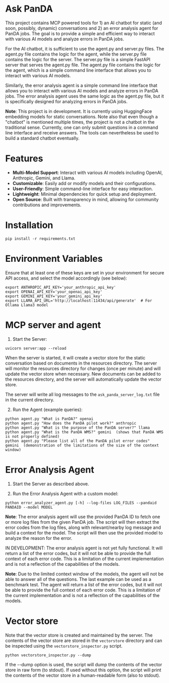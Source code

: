 # Ask PanDA
This project contains MCP powered tools for 1) an AI chatbot for static (and soon, possibly, dynamic)
conversations and 2) an error analysis agent for PanDA jobs. The goal is to provide a simple and efficient 
way to interact with various AI models and analyze errors in PanDA jobs.

For the AI chatbot, it is sufficient to use the agent.py and server.py files. The agent.py file contains the logic 
for the agent, while the server.py file contains the logic for the server. The server.py file is a simple FastAPI 
server that serves the agent.py file. The agent.py file contains the logic for the agent, which is a simple 
command line interface that allows you to interact with various AI models.

Similarly, the error analysis agent is a simple command line interface that allows you to interact with various AI models
and analyze errors in PanDA jobs. The error analysis agent uses the same logic as the agent.py file, but it is
specifically designed for analyzing errors in PanDA jobs.

**Note**: This project is in development. It is currently using HuggingFace embedding models for static conversations.
Note also that even though a "chatbot" is mentioned multiple times, the project is not a chatbot in the traditional sense. Currently,
one can only submit questions in a command line interface and receive answers. The tools can nevertheless be used to build a standard
chatbot eventually.

# Features
- **Multi-Model Support**: Interact with various AI models including OpenAI, Anthropic, Gemini, and Llama.
- **Customizable**: Easily add or modify models and their configurations.
- **User-Friendly**: Simple command-line interface for easy interaction.
- **Lightweight**: Minimal dependencies for quick setup and deployment.
- **Open Source**: Built with transparency in mind, allowing for community contributions and improvements.

# Installation
```
pip install -r requirements.txt
```

# Environment Variables
Ensure that at least one of these keys are set in your environment for secure API access, and select the
model accordingly (see below):
```
export ANTHROPIC_API_KEY='your_anthropic_api_key'
export OPENAI_API_KEY='your_openai_api_key'
export GEMINI_API_KEY='your_gemini_api_key'
export LLAMA_API_URL='http://localhost:11434/api/generate'  # For Ollama Llama3 model
```

# MCP server and agent

1. Start the Server:
```
uvicorn server:app --reload
```
When the server is started, it will create a vector store for the static conversation based on documents in the
resources directory. The server will monitor the resources directory for changes (once per minute) and will update the vector store when necessary.
New documents can be added to the resources directory, and the server will automatically update the vector store.

The server will write all log messages to the `ask_panda_server_log.txt` file in the current directory.

2. Run the Agent (example queries):
```
python agent.py "What is PanDA?" openai
python agent.py "How does the PanDA pilot work?" anthropic
python agent.py "What is the purpose of the PanDA server?" llama
python agent.py "What is the PanDA WMS?" gemini  (shows that PanDA WMS is not properly defined)
python agent.py "Please list all of the PanDA pilot error codes" gemini  (demonstration of the limitations of the size of the context window)
```

# Error Analysis Agent

1. Start the Server as described above.

2. Run the Error Analysis Agent with a custom model:
```
python error_analyzer_agent.py [-h] --log-files LOG_FILES --pandaid PANDAID --model MODEL
```
**Note**: The error analysis agent will use the provided PanDA ID to fetch one or more log files from
the given PanDA job. The script will then extract the error codes from the log files, along with relevant/nearby log message
and build a context for the model. The script will then use the provided model to analyze the reason for the error. 

IN DEVELOPMENT: The error analysis agent is not yet fully functional. It will return a list of the error codes, but it will not be able to provide the full context of each error code. This is a limitation of the current implementation and is not a reflection of the capabilities of the models.

**Note**: Due to the limited context window of the models, the agent will 
not be able to answer all of the questions. The last example can be used as a benchmark test.
The agent will return a list of the error codes, but it will not be able to provide the full context of each error code. 
This is a limitation of the current implementation and is not a reflection of the capabilities of the models.

# Vector store

Note that the vector store is created and maintained by the server. The contents of the vector store are stored in the `vectorstore` directory
and can be inspected using the `vectorstore_inspector.py` script.

```
python vectorstore_inspector.py --dump
```

If the --dump option is used, the script will dump the contents of the vector store in raw form (to stdout). If used without this option, 
the script will print the contents of the vector store in a human-readable form (also to stdout).
